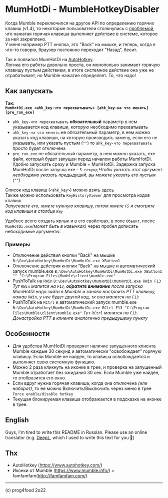 # MumHotDi - MumbleHotkeyDisabler
Когда Mumble переключился на другое API по определению горячих клавиш (v1.4), то некоторые пользователи столкнулись с [проблемой](https://github.com/mumble-voip/mumble/issues/5472), что нажатая горячая клавиша выполняет действие в системе, которое за ней закреплено.  
У меня например PTT кнопка, это "Back" на мышке, и теперь, когда я что-то говорю, браузер постоянно переходит "Назад", бесит.

Так и появился MumHotDi на [AutoHotkey](https://github.com/AutoHotkey/AutoHotkey).  
Логика его работы довольно проста, он монопольно занимает горячую клавишу пустым действием, в итоге системное действие она уже не отрабатывает, но Mumble нажатие определяет. То, что надо!

## Как запускать
**Так:**  
**`MumHotDi.exe <ahk_key-что перехватывать> [ahk_key-на что менять] [pre_run_exe]`**  
* `ahk_key-что перехватывать` **обязательный** параметр в нем указывается код клавиши, которую необходимо прехватывать
* `ahk_key-на что менять` не обязательный параметр, в нем можно указать код клавиши, на которую производить замену, если его не указывать, или указать пустым (`""`) то `ahk_key-что перехватывать` просто будет отключена
* `pre_run_exe` не обязательный параметр, в нем можно указать, exe файл, который будет запущен перед началом работы MumHotDi. Удобно запускать сразу и Mumble + MumHotDi. Задержка запуска MumHotDi после запуска exe - `5 секунд`
  *Чтобы указать этот аргумент необходимо указать предыдущий, вы можете указать его пустым (`""`)*

Список код клавиш (`<ahk_key>`) можно взять [здесь](https://www.autohotkey.com/docs/KeyList.htm)  
Также можно использовать `KeyHistoryViewer` для просмотра кодов клавиш.  
*Запускаете его, жмете нужную клавишу, потом жмете `F5` и смотрите код клавиши в столбце `Key`*

Удобнее всего создать ярлык и в  его свойствах, в поле `Объект`, после `MumHotDi.exe`*(может быть в кавычках)* через пробел дописать небоходимые аргументы.  

### Примеры
* Отключение действия кнопки "Back" на мышке
  `B:\Dev\AutoHotkey\MumHotDi\MumHotDi.exe XButton1` 
* Отключение действия кнопки "Back" на мышке и автоматический запуск mumble.exe
  `B:\Dev\AutoHotkey\MumHotDi\MumHotDi.exe XButton1 "" "C:\Program Files\Mumble\client\mumble.exe"`
* PushToTalk на `RWin` 
  `B:\Dev\AutoHotkey\MumHotDi\MumHotDi.exe RWin F13`
  *Тут `RWin` мапится на `F13`, __обратите внимание__ после запуска MumHotDi надо зайти в Mumble и заново настроить PTT клавишу, нажав `RWin`, у нее будет другой код, тк она мапится на `F13`*
* PushToTalk на `RCtrl` и автоматический запуск mumble.exe
  `B:\Dev\AutoHotkey\MumHotDi\MumHotDi.exe RCtrl F13 "C:\Program Files\Mumble\client\mumble.exe"`
  *Тут `RCtrl` мапится на `F13`. Донастройка PTT в клиенте аналогично предыдущему пункту*

## Особенности
* Для удобства MumHotDi проверяет наличие запущенного клиента Mumble каждые 30 секунд и автоматически "освобождает" горячую клавишу. 
  Если Mumble не найден, то клавиша освобождается и выполняет свою системную функцию.
* Можно 2 раза кликнуть на иконке в трее, и проверка на запущенный Mumble отработает без ожидания 30 сек.
  Если Mumble уже найден, то отобразится его окно. 
* Если вдруг нужна горячая клавиша, когда она отключена *(или наборот)*, то ее можно Включить/Выключить через меню в трее `Force enable/disable hotkey`
* Текущая блокируемая клавиша отображается в подсказке на иконке в трее.

## English
Guys, I'm tired to write this README in Russian. Please use an online translator (e.g. [DeepL](https://www.deepl.com/translator), which I used to write this text for you 🙂)

## Thx
* AutoHotkey (https://www.autohotkey.com/)
* Иконки от Mumble (https://www.mumble.info/) + famfamfam(http://famfamfam.com/)

---
(с) prog4food 2o22
